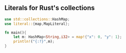 
## Literals for Rust's collections

```rust
use std::collections::HashMap;
use literal::{map,MapLiteral};

fn main(){
    let m: HashMap<String,i32> = map!{"x": 0, "y": 1};
    println!("{:?}",m);
}
```

